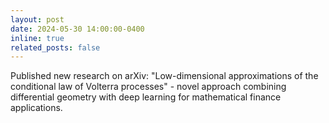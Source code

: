 ```yaml
---
layout: post
date: 2024-05-30 14:00:00-0400
inline: true
related_posts: false
---
```


Published new research on arXiv: "Low-dimensional approximations of the conditional law of Volterra processes" - novel approach combining differential geometry with deep learning for mathematical finance applications.
